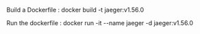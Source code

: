 Build a Dockerfile : docker build -t jaeger:v1.56.0

Run the dockerfile : docker run -it --name jaeger -d jaeger:v1.56.0
